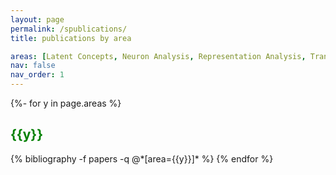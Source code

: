 ```yaml
---
layout: page
permalink: /spublications/
title: publications by area

areas: [Latent Concepts, Neuron Analysis, Representation Analysis, Transfer Learning, Translation and Reordering, Decoding, Domain Adaptation, Transliteration, Word Segmentation, MT Evaluation, Medical, Demos and Tools,  Findings, System Descriptions, Surveys, Tutorials]
nav: false
nav_order: 1
---
```

<!-- _pages/spublications.md -->
<div class="publications">

{%- for y in page.areas %}
  <h2 style="color: green" class="area">{{y}}</h2>
  {% bibliography -f papers -q @*[area={{y}}]* %}
{% endfor %}

</div>
